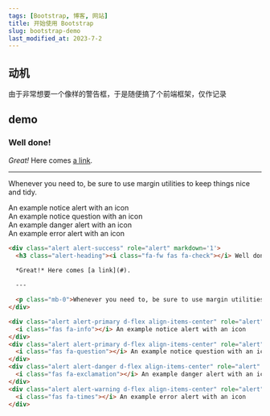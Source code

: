 ```yaml
---
tags: [Bootstrap, 博客, 网站]
title: 开始使用 Bootstrap
slug: bootstrap-demo
last_modified_at: 2023-7-2
---
```


## 动机

由于非常想要一个像样的警告框，于是随便搞了个前端框架，仅作记录

## demo

<div class="alert alert-success" role="alert" markdown='1'>
  <h3 class="alert-heading"><i class="fas fa-check"></i> Well done!</h3>
  
  *Great!* Here comes [a link](#demo).

  ---

  <p class="mb-0">Whenever you need to, be sure to use margin utilities to keep things nice and tidy.</p>
</div>

<div class="alert alert-primary d-flex align-items-center" role="alert" markdown='1'>
  <i class="fa-fw fas fa-info"></i> An example notice alert with an icon
</div>
<div class="alert alert-primary d-flex align-items-center" role="alert" markdown='1'>
  <i class="fa-fw fas fa-question"></i> An example notice question with an icon
</div>
<div class="alert alert-danger d-flex align-items-center" role="alert" markdown='1'>
  <i class="fa-fw fas fa-exclamation"></i> An example danger alert with an icon
</div>
<div class="alert alert-warning d-flex align-items-center" role="alert" markdown='1'>
  <i class="fa-fw fas fa-times"></i> An example error alert with an icon 
</div>

```html
<div class="alert alert-success" role="alert" markdown='1'>
  <h3 class="alert-heading"><i class="fa-fw fas fa-check"></i> Well done!</h3>
  
  *Great!* Here comes [a link](#).

  ---

  <p class="mb-0">Whenever you need to, be sure to use margin utilities to keep things nice and tidy.</p>
</div>

<div class="alert alert-primary d-flex align-items-center" role="alert" markdown='1'>
  <i class="fas fa-info"></i> An example notice alert with an icon
</div>
<div class="alert alert-primary d-flex align-items-center" role="alert" markdown='1'>
  <i class="fas fa-question"></i> An example notice question with an icon
</div>
<div class="alert alert-danger d-flex align-items-center" role="alert" markdown='1'>
  <i class="fas fa-exclamation"></i> An example danger alert with an icon
</div>
<div class="alert alert-warning d-flex align-items-center" role="alert" markdown='1'>
  <i class="fas fa-times"></i> An example error alert with an icon 
</div>
```
